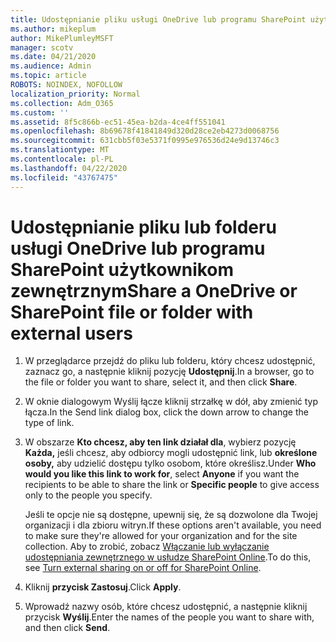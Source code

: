 ```yaml
---
title: Udostępnianie pliku usługi OneDrive lub programu SharePoint użytkownikom zewnętrznym
ms.author: mikeplum
author: MikePlumleyMSFT
manager: scotv
ms.date: 04/21/2020
ms.audience: Admin
ms.topic: article
ROBOTS: NOINDEX, NOFOLLOW
localization_priority: Normal
ms.collection: Adm_O365
ms.custom: ''
ms.assetid: 8f5c866b-ec51-45ea-b2da-4ce4ff551041
ms.openlocfilehash: 8b69678f41841849d320d28ce2eb4273d0068756
ms.sourcegitcommit: 631cbb5f03e5371f0995e976536d24e9d13746c3
ms.translationtype: MT
ms.contentlocale: pl-PL
ms.lasthandoff: 04/22/2020
ms.locfileid: "43767475"
---
```

# <a name="share-a-onedrive-or-sharepoint-file-or-folder-with-external-users"></a><span data-ttu-id="6e921-102">Udostępnianie pliku lub folderu usługi OneDrive lub programu SharePoint użytkownikom zewnętrznym</span><span class="sxs-lookup"><span data-stu-id="6e921-102">Share a OneDrive or SharePoint file or folder with external users</span></span>

1. <span data-ttu-id="6e921-103">W przeglądarce przejdź do pliku lub folderu, który chcesz udostępnić, zaznacz go, a następnie kliknij pozycję **Udostępnij**.</span><span class="sxs-lookup"><span data-stu-id="6e921-103">In a browser, go to the file or folder you want to share, select it, and then click **Share**.</span></span>
    
2. <span data-ttu-id="6e921-104">W oknie dialogowym Wyślij łącze kliknij strzałkę w dół, aby zmienić typ łącza.</span><span class="sxs-lookup"><span data-stu-id="6e921-104">In the Send link dialog box, click the down arrow to change the type of link.</span></span>
    
3. <span data-ttu-id="6e921-105">W obszarze **Kto chcesz, aby ten link działał dla**, wybierz pozycję **Każda,** jeśli chcesz, aby odbiorcy mogli udostępnić link, lub **określone osoby,** aby udzielić dostępu tylko osobom, które określisz.</span><span class="sxs-lookup"><span data-stu-id="6e921-105">Under **Who would you like this link to work for**, select **Anyone** if you want the recipients to be able to share the link or **Specific people** to give access only to the people you specify.</span></span> 
    
    <span data-ttu-id="6e921-106">Jeśli te opcje nie są dostępne, upewnij się, że są dozwolone dla Twojej organizacji i dla zbioru witryn.</span><span class="sxs-lookup"><span data-stu-id="6e921-106">If these options aren't available, you need to make sure they're allowed for your organization and for the site collection.</span></span> <span data-ttu-id="6e921-107">Aby to zrobić, zobacz [Włączanie lub wyłączanie udostępniania zewnętrznego w usłudze SharePoint Online](https://go.microsoft.com/fwlink/?linkid=866426).</span><span class="sxs-lookup"><span data-stu-id="6e921-107">To do this, see [Turn external sharing on or off for SharePoint Online](https://go.microsoft.com/fwlink/?linkid=866426).</span></span>
    
4. <span data-ttu-id="6e921-108">Kliknij **przycisk Zastosuj**.</span><span class="sxs-lookup"><span data-stu-id="6e921-108">Click **Apply**.</span></span>
    
5. <span data-ttu-id="6e921-109">Wprowadź nazwy osób, które chcesz udostępnić, a następnie kliknij przycisk **Wyślij**.</span><span class="sxs-lookup"><span data-stu-id="6e921-109">Enter the names of the people you want to share with, and then click **Send**.</span></span>
    

